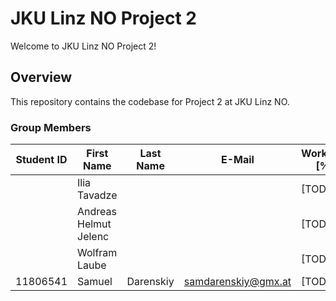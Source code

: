 # JKU Linz NO Project 2

Welcome to JKU Linz NO Project 2!

## Overview

This repository contains the codebase for Project 2 at JKU Linz NO.


### Group Members

| Student ID | First Name | Last Name | E-Mail                   | Workload [%] |
|------------|------------|-----------|--------------------------|--------------|
|    |   Ilia Tavadze   |   | | [TODO]       |
|    |   Andreas Helmut Jelenc     |      |    | [TODO]       |
|    |   Wolfram Laube    |  |    | [TODO]       |
| 11806541   | Samuel     | Darenskiy | samdarenskiy@gmx.at      | [TODO]       |

